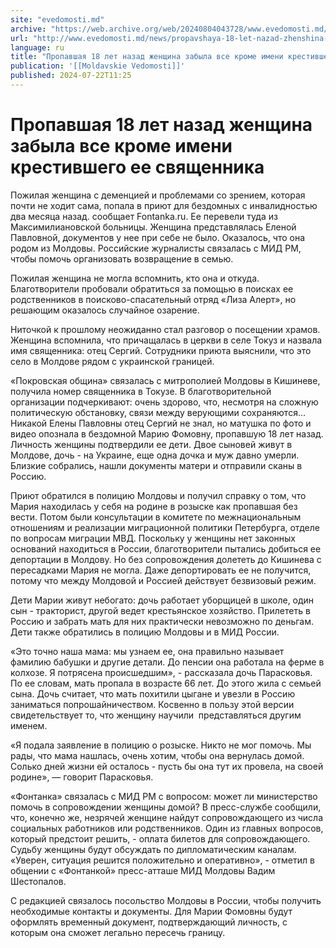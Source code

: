 ```yaml
---
site: "evedomosti.md"
archive: "https://web.archive.org/web/20240804043728/www.evedomosti.md/news/propavshaya-18-let-nazad-zhenshina-zabyla-vse-krome-imeni-kr"
url: "http://www.evedomosti.md/news/propavshaya-18-let-nazad-zhenshina-zabyla-vse-krome-imeni-kr"
language: ru
title: "Пропавшая 18 лет назад женщина забыла все кроме имени крестившего ее священника"
publication: '[[Moldavskie Vedomosti]]'
published: 2024-07-22T11:25
---
```


# Пропавшая 18 лет назад женщина забыла все кроме имени крестившего ее священника

Пожилая женщина с деменцией и проблемами со зрением, которая почти не ходит сама, попала в приют для бездомных с инвалидностью два месяца назад. сообщает Fontanka.ru. Ее перевели туда из Максимилиановской больницы. Женщина представлялась Еленой Павловной, документов у нее при себе не было. Оказалось, что она родом из Молдовы. Российские журналисты связалась с МИД РМ, чтобы помочь организовать возвращение в семью.

Пожилая женщина не могла вспомнить, кто она и откуда. Благотворители пробовали обратиться за помощью в поисках ее родственников в поисково-спасательный отряд «Лиза Алерт», но решающим оказалось случайное озарение.

Ниточкой к прошлому неожиданно стал разговор о посещении храмов. Женщина вспомнила, что причащалась в церкви в селе Токуз и назвала имя священника: отец Сергий. Сотрудники приюта выяснили, что это село в Молдове рядом с украинской границей.

«Покровская община» связалась с митрополией Молдовы в Кишиневе, получила номер священника в Токузе. В благотворительной организации подчеркивают: очень здорово, что, несмотря на сложную политическую обстановку, связи между верующими сохраняются… Никакой Елены Павловны отец Сергий не знал, но матушка по фото и видео опознала в бездомной Марию Фомовну, пропавшую 18 лет назад. Личность женщины подтвердили ее дети. Двое сыновей живут в Молдове, дочь - на Украине, еще одна дочка и муж давно умерли. Близкие собрались, нашли документы матери и отправили сканы в Россию.

Приют обратился в полицию Молдовы и получил справку о том, что Мария находилась у себя на родине в розыске как пропавшая без вести. Потом были консультации в комитете по межнациональным отношениям и реализации миграционной политики Петербурга, отделе по вопросам миграции МВД. Поскольку у женщины нет законных оснований находиться в России, благотворители пытались добиться ее депортации в Молдову. Но без сопровождения долететь до Кишинева с пересадками Мария не могла. Даже депортировать ее не получится, потому что между Молдовой и Россией действует безвизовый режим.

Дети Марии живут небогато: дочь работает уборщицей в школе, один сын - тракторист, другой ведет крестьянское хозяйство. Прилететь в Россию и забрать мать для них практически невозможно по деньгам. Дети также обратились в полицию Молдовы и в МИД России.

«Это точно наша мама: мы узнаем ее, она правильно называет фамилию бабушки и другие детали. До пенсии она работала на ферме в колхозе. Я потрясена происшедшим», - рассказала дочь Парасковья. По ее словам, мать пропала в возрасте 66 лет. До этого жила с семьей сына. Дочь считает, что мать похитили цыгане и увезли в Россию заниматься попрошайничеством. Косвенно в пользу этой версии свидетельствует то, что женщину научили  представляться другим именем.

«Я подала заявление в полицию о розыске. Никто не мог помочь. Мы рады, что мама нашлась, очень хотим, чтобы она вернулась домой. Солько дней жизни ей осталось - пусть бы она тут их провела, на своей родине», — говорит Парасковья.

«Фонтанка» связалась с МИД РМ с вопросом: может ли министерство помочь в сопровождении женщины домой? В пресс-службе сообщили, что, конечно же, незрячей женщине найдут сопровождающего из числа социальных работников или родственников. Один из главных вопросов, который предстоит решить, - оплата билетов для сопровождающего. Судьбу женщины будут обсуждать по дипломатическим каналам. «Уверен, ситуация решится положительно и оперативно», - отметил в общении с «Фонтанкой» пресс-атташе МИД Молдовы Вадим Шестопалов.

С редакцией связалось посольство Молдовы в России, чтобы получить необходимые контакты и документы. Для Марии Фомовны будут оформлять временный документ, подтверждающий личность, с которым она сможет легально пересечь границу.